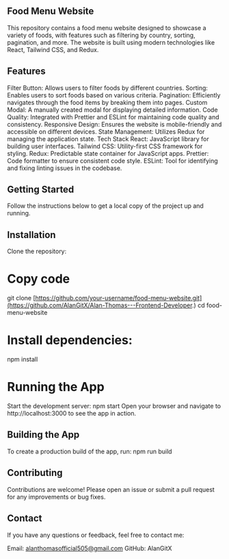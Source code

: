 ## Food Menu Website
This repository contains a food menu website designed to showcase a variety of foods, with features such as filtering by country, sorting, pagination, and more. The website is built using modern technologies like React, Tailwind CSS, and Redux.

## Features
Filter Button: Allows users to filter foods by different countries.
Sorting: Enables users to sort foods based on various criteria.
Pagination: Efficiently navigates through the food items by breaking them into pages.
Custom Modal: A manually created modal for displaying detailed information.
Code Quality: Integrated with Prettier and ESLint for maintaining code quality and consistency.
Responsive Design: Ensures the website is mobile-friendly and accessible on different devices.
State Management: Utilizes Redux for managing the application state.
Tech Stack
React: JavaScript library for building user interfaces.
Tailwind CSS: Utility-first CSS framework for styling.
Redux: Predictable state container for JavaScript apps.
Prettier: Code formatter to ensure consistent code style.
ESLint: Tool for identifying and fixing linting issues in the codebase.

## Getting Started
Follow the instructions below to get a local copy of the project up and running.
## Installation
Clone the repository:
# Copy code
git clone [https://github.com/your-username/food-menu-website.git](https://github.com/AlanGitX/Alan-Thomas---Frontend-Developer.)
cd food-menu-website
# Install dependencies:
npm install

# Running the App
Start the development server:
npm start
Open your browser and navigate to http://localhost:3000 to see the app in action.

## Building the App
To create a production build of the app, run:
npm run build

## Contributing
Contributions are welcome! Please open an issue or submit a pull request for any improvements or bug fixes.


## Contact
If you have any questions or feedback, feel free to contact me:

Email: alanthomasofficial505@gmail.com
GitHub: AlanGitX
